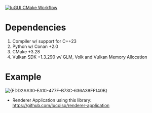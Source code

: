 [![luGUI CMake Workflow](https://github.com/lucoiso/luGUI/actions/workflows/cmake-build.yml/badge.svg)](https://github.com/lucoiso/luGUI/actions/workflows/cmake-build.yml)

# Dependencies

1. Compiler w/ support for C++23
2. Python w/ Conan +2.0
3. CMake +3.28
4. Vulkan SDK +1.3.290 w/ GLM, Volk and Vulkan Memory Allocation

# Example

![{EDD2AA30-EA10-477F-B73C-636A38FF140B}](https://github.com/user-attachments/assets/973e2af7-a196-4824-96d5-00c23e0ee6af)

- Renderer Application using this library: https://github.com/lucoiso/renderer-application
